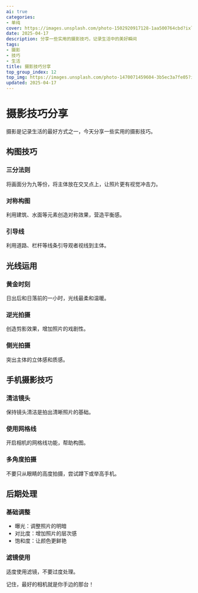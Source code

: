 ```yaml
---
ai: true
categories:
- 单纯
cover: https://images.unsplash.com/photo-1502920917128-1aa500764cbd?ixlib=rb-4.0.3&auto=format&fit=crop&w=2070&q=80
date: 2025-04-17
description: 分享一些实用的摄影技巧，记录生活中的美好瞬间
tags:
- 摄影
- 技巧
- 生活
title: 摄影技巧分享
top_group_index: 12
top_img: https://images.unsplash.com/photo-1470071459604-3b5ec3a7fe05?ixlib=rb-4.0.3&auto=format&fit=crop&w=2070&q=80
updated: 2025-04-17
---
```


# 摄影技巧分享

摄影是记录生活的最好方式之一，今天分享一些实用的摄影技巧。

## 构图技巧

### 三分法则
将画面分为九等份，将主体放在交叉点上，让照片更有视觉冲击力。

### 对称构图
利用建筑、水面等元素创造对称效果，营造平衡感。

### 引导线
利用道路、栏杆等线条引导观者视线到主体。

## 光线运用

### 黄金时刻
日出后和日落前的一小时，光线最柔和温暖。

### 逆光拍摄
创造剪影效果，增加照片的戏剧性。

### 侧光拍摄
突出主体的立体感和质感。

## 手机摄影技巧

### 清洁镜头
保持镜头清洁是拍出清晰照片的基础。

### 使用网格线
开启相机的网格线功能，帮助构图。

### 多角度拍摄
不要只从眼睛的高度拍摄，尝试蹲下或举高手机。

## 后期处理

### 基础调整
- 曝光：调整照片的明暗
- 对比度：增加照片的层次感
- 饱和度：让颜色更鲜艳

### 滤镜使用
适度使用滤镜，不要过度处理。

记住，最好的相机就是你手边的那台！
